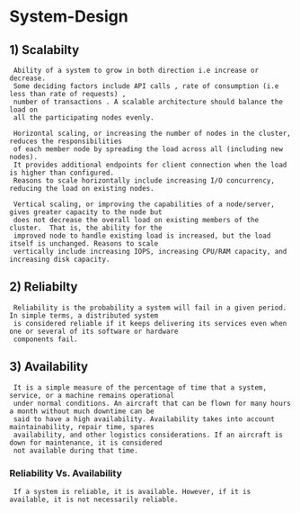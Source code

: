 # System-Design

##  1) Scalabilty
     Ability of a system to grow in both direction i.e increase or decrease. 
     Some deciding factors include API calls , rate of consumption (i.e less than rate of requests) ,
     number of transactions . A scalable architecture should balance the load on        
     all the participating nodes evenly.
               
     Horizontal scaling, or increasing the number of nodes in the cluster, reduces the responsibilities
     of each member node by spreading the load across all (including new nodes).
     It provides additional endpoints for client connection when the load is higher than configured.
     Reasons to scale horizontally include increasing I/O concurrency, reducing the load on existing nodes.
     
     Vertical scaling, or improving the capabilities of a node/server, gives greater capacity to the node but 
     does not decrease the overall load on existing members of the cluster.  That is, the ability for the 
     improved node to handle existing load is increased, but the load itself is unchanged. Reasons to scale 
     vertically include increasing IOPS, increasing CPU/RAM capacity, and increasing disk capacity.
     
     
##  2) Reliabilty
     Reliability is the probability a system will fail in a given period. In simple terms, a distributed system 
     is considered reliable if it keeps delivering its services even when one or several of its software or hardware 
     components fail.
     
     
##  3) Availability
     It is a simple measure of the percentage of time that a system, service, or a machine remains operational
     under normal conditions. An aircraft that can be flown for many hours a month without much downtime can be 
     said to have a high availability. Availability takes into account maintainability, repair time, spares 
     availability, and other logistics considerations. If an aircraft is down for maintenance, it is considered
     not available during that time.
     
###  Reliability Vs. Availability
     If a system is reliable, it is available. However, if it is available, it is not necessarily reliable.

